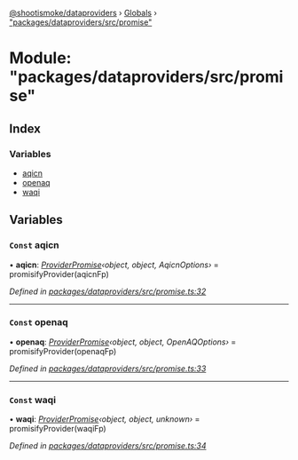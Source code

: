 [@shootismoke/dataproviders](../README.md) › [Globals](../globals.md) › ["packages/dataproviders/src/promise"](_packages_dataproviders_src_promise_.md)

# Module: "packages/dataproviders/src/promise"

## Index

### Variables

* [aqicn](_packages_dataproviders_src_promise_.md#const-aqicn)
* [openaq](_packages_dataproviders_src_promise_.md#const-openaq)
* [waqi](_packages_dataproviders_src_promise_.md#const-waqi)

## Variables

### `Const` aqicn

• **aqicn**: *[ProviderPromise](../interfaces/_packages_dataproviders_src_types_.providerpromise.md)‹object, object, AqicnOptions›* = promisifyProvider(aqicnFp)

*Defined in [packages/dataproviders/src/promise.ts:32](https://github.com/shootismoke/common/blob/af8195a/packages/dataproviders/src/promise.ts#L32)*

___

### `Const` openaq

• **openaq**: *[ProviderPromise](../interfaces/_packages_dataproviders_src_types_.providerpromise.md)‹object, object, OpenAQOptions›* = promisifyProvider(openaqFp)

*Defined in [packages/dataproviders/src/promise.ts:33](https://github.com/shootismoke/common/blob/af8195a/packages/dataproviders/src/promise.ts#L33)*

___

### `Const` waqi

• **waqi**: *[ProviderPromise](../interfaces/_packages_dataproviders_src_types_.providerpromise.md)‹object, object, unknown›* = promisifyProvider(waqiFp)

*Defined in [packages/dataproviders/src/promise.ts:34](https://github.com/shootismoke/common/blob/af8195a/packages/dataproviders/src/promise.ts#L34)*

